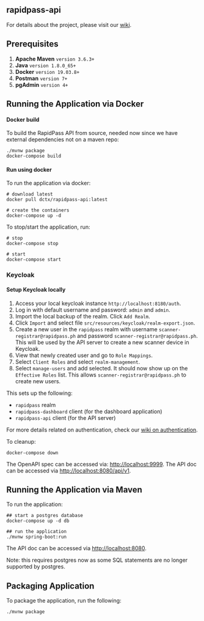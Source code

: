 rapidpass-api
-------------

For details about the project, please visit our [wiki](https://gitlab.com/dctx/rapidpass/rapidpass-api/-/wikis/home).

## Prerequisites

1. **Apache Maven** `version 3.6.3+` 
2. **Java** `version 1.8.0_65+`
3. **Docker** `version 19.03.8+`
4. **Postman** `version 7+`
5. **pgAdmin** `version 4+`


## Running the Application via Docker

#### Docker build

To build the RapidPass API from source, needed now since we have external dependencies not on a maven repo:

```
./mvnw package
docker-compose build
```

#### Run using docker

To run the application via docker:

```
# download latest
docker pull dctx/rapidpass-api:latest

# create the containers
docker-compose up -d
```

To stop/start the application, run:

```
# stop
docker-compose stop

# start
docker-compose start
```

### Keycloak

#### Setup Keycloak locally

1. Access your local keycloak instance `http://localhost:8180/auth`.
2. Log in with default username and password: `admin` and `admin`.
3. Import the local backup of the realm. Click `Add Realm`.
4. Click `Import` and select file `src/resources/keycloak/realm-export.json`.
5. Create a new user in the `rapidpass` realm with username `scanner-registrar@rapidpass.ph` and password 
    `scanner-registrar@rapidpass.ph`. This will be used by the API server to create a new scanner device 
    in Keycloak.
6. View that newly created user and go to `Role Mappings`.
7. Select `Client Roles` and select `realm-management`.
8. Select `manage-users` and add selected. It should now show up on the `Effective Roles` list. This allows 
    `scanner-registrar@rapidpass.ph` to create new users. 

This sets up the following:
* `rapidpass` realm
* `rapidpass-dashboard` client (for the dashboard application)
* `rapidpass-api` client (for the API server)

For more details related on authentication, check our 
[wiki on authentication](https://gitlab.com/dctx/rapidpass/rapidpass-api/-/wikis/guide/Authentication). 

To cleanup:
```
docker-compose down
```

The OpenAPI spec can be accessed via: [http://localhost:9999](http://localhost:9999).
The API doc can be accessed via [http://localhost:8080/api/v1](http://localhost:8080/api/v1).

## Running the Application via Maven

To run the application:

```
## start a postgres database
docker-compose up -d db

## run the application
./mvnw spring-boot:run
```
The API doc can be accessed via [http://localhost:8080](http://localhost:8080).

Note: this requires postgres now as some SQL statements are no longer supported by postgres.

## Packaging Application

To package the application, run the following:

```
./mvnw package
```